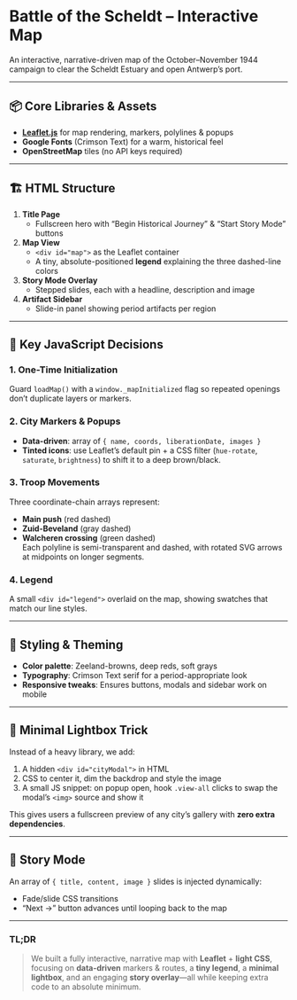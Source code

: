 # Battle of the Scheldt – Interactive Map

An interactive, narrative-driven map of the October–November 1944 campaign to clear the Scheldt Estuary and open Antwerp’s port.

---

## 📦 Core Libraries & Assets

- **[Leaflet.js](https://leafletjs.com/)** for map rendering, markers, polylines & popups  
- **Google Fonts** (Crimson Text) for a warm, historical feel  
- **OpenStreetMap** tiles (no API keys required)

---

## 🏗️ HTML Structure

1. **Title Page**  
   - Fullscreen hero with “Begin Historical Journey” & “Start Story Mode” buttons  
2. **Map View**  
   - `<div id="map">` as the Leaflet container  
   - A tiny, absolute-positioned **legend** explaining the three dashed-line colors  
3. **Story Mode Overlay**  
   - Stepped slides, each with a headline, description and image  
4. **Artifact Sidebar**  
   - Slide-in panel showing period artifacts per region

---

## 🔑 Key JavaScript Decisions

### 1. One-Time Initialization  
Guard `loadMap()` with a `window._mapInitialized` flag so repeated openings don’t duplicate layers or markers.

### 2. City Markers & Popups  
- **Data-driven**: array of `{ name, coords, liberationDate, images }`  
- **Tinted icons**: use Leaflet’s default pin + a CSS filter (`hue-rotate`, `saturate`, `brightness`) to shift it to a deep brown/black.

### 3. Troop Movements  
Three coordinate-chain arrays represent:  
- **Main push** (red dashed)  
- **Zuid-Beveland** (gray dashed)  
- **Walcheren crossing** (green dashed)  
Each polyline is semi-transparent and dashed, with rotated SVG arrows at midpoints on longer segments.

### 4. Legend  
A small `<div id="legend">` overlaid on the map, showing swatches that match our line styles.

---

## 🎨 Styling & Theming

- **Color palette**: Zeeland-browns, deep reds, soft grays  
- **Typography**: Crimson Text serif for a period-appropriate look  
- **Responsive tweaks**: Ensures buttons, modals and sidebar work on mobile

---

## 🚀 Minimal Lightbox Trick

Instead of a heavy library, we add:

1. A hidden `<div id="cityModal">` in HTML  
2. CSS to center it, dim the backdrop and style the image  
3. A small JS snippet: on popup open, hook `.view-all` clicks to swap the modal’s `<img>` source and show it  

This gives users a fullscreen preview of any city’s gallery with **zero extra dependencies**.

---

## 📜 Story Mode

An array of `{ title, content, image }` slides is injected dynamically:

- Fade/slide CSS transitions  
- “Next →” button advances until looping back to the map  

---

### TL;DR
> We built a fully interactive, narrative map with **Leaflet** + **light CSS**, focusing on **data-driven** markers & routes, a **tiny legend**, a **minimal lightbox**, and an engaging **story overlay**—all while keeping extra code to an absolute minimum.

